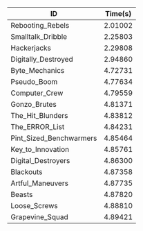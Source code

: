 |ID|Time(s)|
|-|-|
|Rebooting_Rebels|2.01002|
|Smalltalk_Dribble|2.25803|
|Hackerjacks|2.29808|
|Digitally_Destroyed|2.94860|
|Byte_Mechanics|4.72731|
|Pseudo_Boom|4.77634|
|Computer_Crew|4.79559|
|Gonzo_Brutes|4.81371|
|The_Hit_Blunders|4.83812|
|The_ERROR_List|4.84231|
|Pint_Sized_Benchwarmers|4.85464|
|Key_to_Innovation|4.85761|
|Digital_Destroyers|4.86300|
|Blackouts|4.87358|
|Artful_Maneuvers|4.87735|
|Beasts|4.87820|
|Loose_Screws|4.88810|
|Grapevine_Squad|4.89421|
